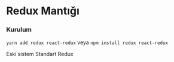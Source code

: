 # Redux Mantığı

### Kurulum

`yarn add redux react-redux` veya `npm install redux react-redux`

Eski sistem Standart Redux